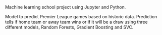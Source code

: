 Machine learning school project using Jupyter and Python. 

Model to predict Premier League games based on historic data. Prediction tells if home team or away team wins or if it will be a draw using three different models,
Random Forests, Gradient Boosting and SVC.
